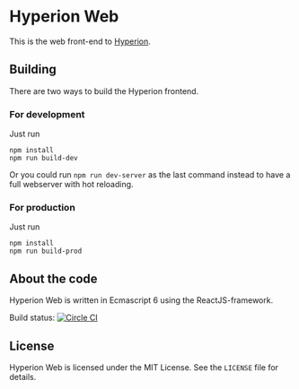 # Hyperion Web
This is the web front-end to [Hyperion](https://github.com/mthmulders/hyperion).

## Building
There are two ways to build the Hyperion frontend.

### For development
Just run

    npm install
    npm run build-dev

Or you could run `npm run dev-server` as the last command instead to have a full webserver with hot reloading.

### For production
Just run

    npm install
    npm run build-prod

## About the code
Hyperion Web is written in Ecmascript 6 using the ReactJS-framework.

Build status: [![Circle CI](https://circleci.com/gh/mthmulders/hyperion-web/tree/master.svg?style=svg)](https://circleci.com/gh/mthmulders/hyperion-web/tree/master)


## License
Hyperion Web is licensed under the MIT License. See the `LICENSE` file for details.